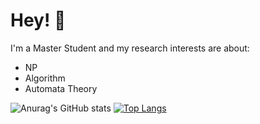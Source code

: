 # Hey! 👋

I'm a Master Student and my research interests are about:

* NP
* Algorithm
* Automata Theory

![Anurag's GitHub stats](https://github-readme-stats.vercel.app/api?username=workerjinqi&theme=swift&show_icons=true)
[![Top Langs](https://github-readme-stats.vercel.app/api/top-langs/?username=workerjinqi&layout=compact)](https://github.com/workerjinqi/github-readme-stats)

